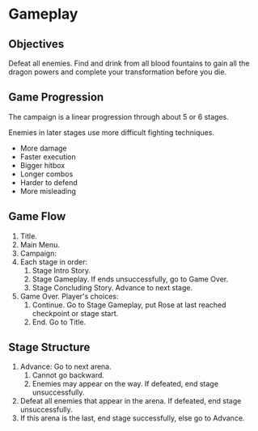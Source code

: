 # Gameplay

## Objectives

Defeat all enemies. Find and drink from all blood fountains to gain all the dragon powers and complete your transformation before you die.

## Game Progression

The campaign is a linear progression through about 5 or 6 stages.

Enemies in later stages use more difficult fighting techniques.

- More damage
- Faster execution
- Bigger hitbox
- Longer combos
- Harder to defend
- More misleading

## Game Flow

1.  Title.
2.  Main Menu.
3.  Campaign:
4.  Each stage in order:
    1. Stage Intro Story.
    2. Stage Gameplay. If ends unsuccessfully, go to Game Over.
    3. Stage Concluding Story. Advance to next stage.
5.  Game Over. Player's choices:
    1. Continue. Go to Stage Gameplay, put Rose at last reached checkpoint or stage start.
    2. End. Go to Title.

## Stage Structure

1.  Advance: Go to next arena.
    1.  Cannot go backward.
    2.  Enemies may appear on the way. If defeated, end stage unsuccessfully.
2.  Defeat all enemies that appear in the arena. If defeated, end stage unsuccessfully.
3.  If this arena is the last, end stage successfully, else go to Advance.
